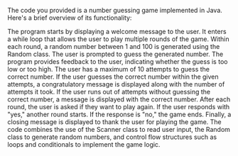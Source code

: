 The code you provided is a number guessing game implemented in Java. Here's a brief overview of its functionality:

The program starts by displaying a welcome message to the user.
It enters a while loop that allows the user to play multiple rounds of the game.
Within each round, a random number between 1 and 100 is generated using the Random class.
The user is prompted to guess the generated number.
The program provides feedback to the user, indicating whether the guess is too low or too high.
The user has a maximum of 10 attempts to guess the correct number.
If the user guesses the correct number within the given attempts, a congratulatory message is displayed along with the number of attempts it took.
If the user runs out of attempts without guessing the correct number, a message is displayed with the correct number.
After each round, the user is asked if they want to play again. If the user responds with "yes," another round starts. If the response is "no," the game ends.
Finally, a closing message is displayed to thank the user for playing the game.
The code combines the use of the Scanner class to read user input, the Random class to generate random numbers, and control flow structures such as loops and conditionals to implement the game logic.
